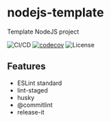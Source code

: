 # nodejs-template

Template NodeJS project

![CI/CD](https://github.com/phatnguyenuit/nodejs-template/workflows/CI/badge.svg)
[![codecov](https://codecov.io/gh/phatnguyenuit/nodejs-template/branch/master/graph/badge.svg?token=PUNc5mRLk5)](https://codecov.io/gh/phatnguyenuit/nodejs-template)
![License](https://img.shields.io/github/license/phatnguyenuit/nodejs-template)

## Features

- ESLint standard
- lint-staged
- husky
- @commitlint
- release-it
